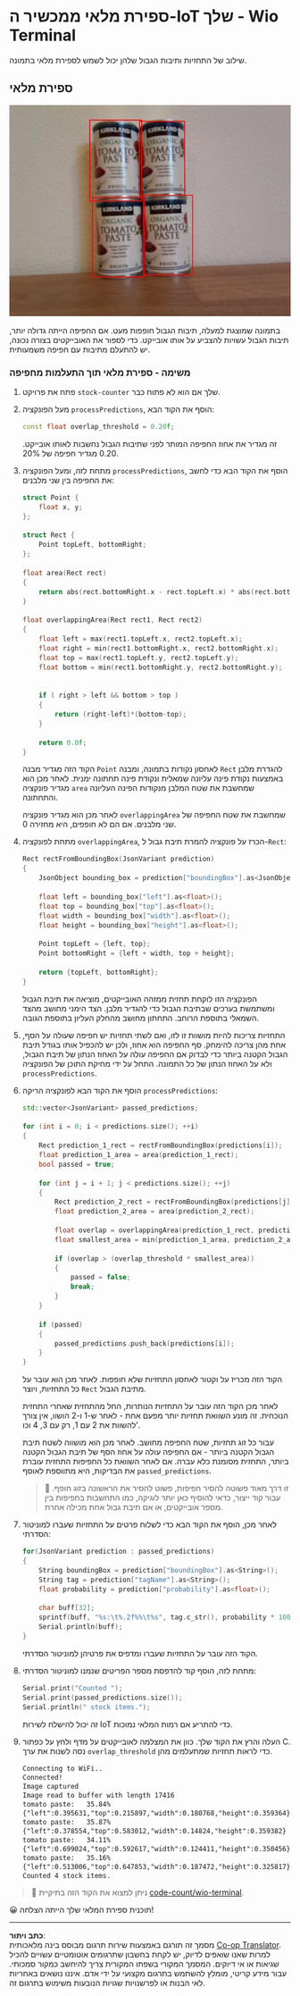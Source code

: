 <!--
CO_OP_TRANSLATOR_METADATA:
{
  "original_hash": "0b2ae20b0fc8e73c9598dea937cac038",
  "translation_date": "2025-08-27T20:30:17+00:00",
  "source_file": "5-retail/lessons/2-check-stock-device/wio-terminal-count-stock.md",
  "language_code": "he"
}
-->
# ספירת מלאי ממכשיר ה-IoT שלך - Wio Terminal

שילוב של התחזיות ותיבות הגבול שלהן יכול לשמש לספירת מלאי בתמונה.

## ספירת מלאי

![4 קופסאות של רסק עגבניות עם תיבות גבול סביב כל קופסה](../../../../../translated_images/rpi-stock-with-bounding-boxes.b5540e2ecb7cd49f1271828d3be412671d950e87625c5597ea97c90f11e01097.he.jpg)

בתמונה שמוצגת למעלה, תיבות הגבול חופפות מעט. אם החפיפה הייתה גדולה יותר, תיבות הגבול עשויות להצביע על אותו אובייקט. כדי לספור את האובייקטים בצורה נכונה, יש להתעלם מתיבות עם חפיפה משמעותית.

### משימה - ספירת מלאי תוך התעלמות מחפיפה

1. פתח את פרויקט `stock-counter` שלך אם הוא לא פתוח כבר.

1. מעל הפונקציה `processPredictions`, הוסף את הקוד הבא:

    ```cpp
    const float overlap_threshold = 0.20f;
    ```

    זה מגדיר את אחוז החפיפה המותר לפני שתיבות הגבול נחשבות לאותו אובייקט. 0.20 מגדיר חפיפה של 20%.

1. מתחת לזה, ומעל הפונקציה `processPredictions`, הוסף את הקוד הבא כדי לחשב את החפיפה בין שני מלבנים:

    ```cpp
    struct Point {
        float x, y;
    };

    struct Rect {
        Point topLeft, bottomRight;
    };

    float area(Rect rect)
    {
        return abs(rect.bottomRight.x - rect.topLeft.x) * abs(rect.bottomRight.y - rect.topLeft.y);
    }
     
    float overlappingArea(Rect rect1, Rect rect2)
    {
        float left = max(rect1.topLeft.x, rect2.topLeft.x);
        float right = min(rect1.bottomRight.x, rect2.bottomRight.x);
        float top = max(rect1.topLeft.y, rect2.topLeft.y);
        float bottom = min(rect1.bottomRight.y, rect2.bottomRight.y);
    
    
        if ( right > left && bottom > top )
        {
            return (right-left)*(bottom-top);
        }
        
        return 0.0f;
    }
    ```

    הקוד הזה מגדיר מבנה `Point` לאחסון נקודות בתמונה, ומבנה `Rect` להגדרת מלבן באמצעות נקודת פינה עליונה שמאלית ונקודת פינה תחתונה ימנית. לאחר מכן הוא מגדיר פונקציה `area` שמחשבת את שטח המלבן מנקודות הפינה העליונה והתחתונה.

    לאחר מכן הוא מגדיר פונקציה `overlappingArea` שמחשבת את שטח החפיפה של שני מלבנים. אם הם לא חופפים, היא מחזירה 0.

1. מתחת לפונקציה `overlappingArea`, הכרז על פונקציה להמרת תיבת גבול ל-`Rect`:

    ```cpp
    Rect rectFromBoundingBox(JsonVariant prediction)
    {
        JsonObject bounding_box = prediction["boundingBox"].as<JsonObject>();
    
        float left = bounding_box["left"].as<float>();
        float top = bounding_box["top"].as<float>();
        float width = bounding_box["width"].as<float>();
        float height = bounding_box["height"].as<float>();
    
        Point topLeft = {left, top};
        Point bottomRight = {left + width, top + height};
    
        return {topLeft, bottomRight};
    }
    ```

    הפונקציה הזו לוקחת תחזית ממזהה האובייקטים, מוציאה את תיבת הגבול ומשתמשת בערכים שבתיבת הגבול כדי להגדיר מלבן. הצד הימני מחושב מהצד השמאלי בתוספת הרוחב. התחתון מחושב מהחלק העליון בתוספת הגובה.

1. התחזיות צריכות להיות מושוות זו לזו, ואם לשתי תחזיות יש חפיפה שעולה על הסף, אחת מהן צריכה להימחק. סף החפיפה הוא אחוז, ולכן יש להכפיל אותו בגודל תיבת הגבול הקטנה ביותר כדי לבדוק אם החפיפה עולה על האחוז הנתון של תיבת הגבול, ולא על האחוז הנתון של כל התמונה. התחל על ידי מחיקת התוכן של הפונקציה `processPredictions`.

1. הוסף את הקוד הבא לפונקציה הריקה `processPredictions`:

    ```cpp
    std::vector<JsonVariant> passed_predictions;

    for (int i = 0; i < predictions.size(); ++i)
    {
        Rect prediction_1_rect = rectFromBoundingBox(predictions[i]);
        float prediction_1_area = area(prediction_1_rect);
        bool passed = true;

        for (int j = i + 1; j < predictions.size(); ++j)
        {
            Rect prediction_2_rect = rectFromBoundingBox(predictions[j]);
            float prediction_2_area = area(prediction_2_rect);

            float overlap = overlappingArea(prediction_1_rect, prediction_2_rect);
            float smallest_area = min(prediction_1_area, prediction_2_area);

            if (overlap > (overlap_threshold * smallest_area))
            {
                passed = false;
                break;
            }
        }

        if (passed)
        {
            passed_predictions.push_back(predictions[i]);
        }
    }
    ```

    הקוד הזה מכריז על וקטור לאחסון התחזיות שלא חופפות. לאחר מכן הוא עובר על כל התחזיות, ויוצר `Rect` מתיבת הגבול.

    לאחר מכן הקוד הזה עובר על התחזיות הנותרות, החל מהתחזית שאחרי התחזית הנוכחית. זה מונע השוואת תחזיות יותר מפעם אחת - לאחר ש-1 ו-2 הושוו, אין צורך להשוות את 2 עם 1, רק עם 3, 4 וכו'.

    עבור כל זוג תחזיות, שטח החפיפה מחושב. לאחר מכן הוא מושווה לשטח תיבת הגבול הקטנה ביותר - אם החפיפה עולה על אחוז הסף של תיבת הגבול הקטנה ביותר, התחזית מסומנת כלא עברה. אם לאחר השוואת כל החפיפות התחזית עוברת את הבדיקות, היא מתווספת לאוסף `passed_predictions`.

    > 💁 זו דרך מאוד פשוטה להסיר חפיפות, פשוט להסיר את הראשונה בזוג חופף. עבור קוד ייצור, כדאי להוסיף כאן יותר לוגיקה, כמו התחשבות בחפיפות בין מספר אובייקטים, או אם תיבת גבול אחת מכילה אחרת.

1. לאחר מכן, הוסף את הקוד הבא כדי לשלוח פרטים על התחזיות שעברו למוניטור הסדרתי:

    ```cpp
    for(JsonVariant prediction : passed_predictions)
    {
        String boundingBox = prediction["boundingBox"].as<String>();
        String tag = prediction["tagName"].as<String>();
        float probability = prediction["probability"].as<float>();

        char buff[32];
        sprintf(buff, "%s:\t%.2f%%\t%s", tag.c_str(), probability * 100.0, boundingBox.c_str());
        Serial.println(buff);
    }
    ```

    הקוד הזה עובר על התחזיות שעברו ומדפיס את פרטיהן למוניטור הסדרתי.

1. מתחת לזה, הוסף קוד להדפסת מספר הפריטים שנמנו למוניטור הסדרתי:

    ```cpp
    Serial.print("Counted ");
    Serial.print(passed_predictions.size());
    Serial.println(" stock items.");
    ```

    זה יכול להישלח לשירות IoT כדי להתריע אם רמות המלאי נמוכות.

1. העלה והרץ את הקוד שלך. כוון את המצלמה לאובייקטים על מדף ולחץ על כפתור C. נסה לשנות את ערך `overlap_threshold` כדי לראות תחזיות שמתעלמים מהן.

    ```output
    Connecting to WiFi..
    Connected!
    Image captured
    Image read to buffer with length 17416
    tomato paste:   35.84%  {"left":0.395631,"top":0.215897,"width":0.180768,"height":0.359364}
    tomato paste:   35.87%  {"left":0.378554,"top":0.583012,"width":0.14824,"height":0.359382}
    tomato paste:   34.11%  {"left":0.699024,"top":0.592617,"width":0.124411,"height":0.350456}
    tomato paste:   35.16%  {"left":0.513006,"top":0.647853,"width":0.187472,"height":0.325817}
    Counted 4 stock items.
    ```

> 💁 ניתן למצוא את הקוד הזה בתיקיית [code-count/wio-terminal](../../../../../5-retail/lessons/2-check-stock-device/code-count/wio-terminal).

😀 תוכנית ספירת המלאי שלך הייתה הצלחה!

---

**כתב ויתור**:  
מסמך זה תורגם באמצעות שירות תרגום מבוסס בינה מלאכותית [Co-op Translator](https://github.com/Azure/co-op-translator). למרות שאנו שואפים לדיוק, יש לקחת בחשבון שתרגומים אוטומטיים עשויים להכיל שגיאות או אי דיוקים. המסמך המקורי בשפתו המקורית צריך להיחשב כמקור סמכותי. עבור מידע קריטי, מומלץ להשתמש בתרגום מקצועי על ידי אדם. איננו נושאים באחריות לאי הבנות או לפרשנויות שגויות הנובעות משימוש בתרגום זה.